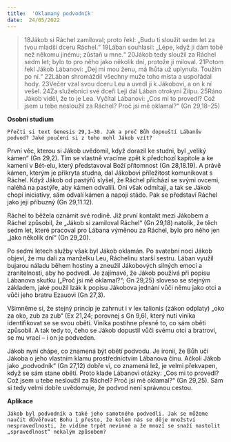 ```yaml
---
title:  'Oklamaný podvodník'
date:  24/05/2022
---
```


> <p></p>
> 18Jákob si Ráchel zamiloval; proto řekl: „Budu ti sloužit sedm let za tvou mladší dceru Ráchel.“ 19Lában souhlasil: „Lépe, když ji dám tobě než někomu jinému; zůstaň u mne.“ 20Jákob tedy sloužil za Ráchel sedm let; bylo to pro něho jako několik dní, protože ji miloval. 21Potom řekl Jákob Lábanovi: „Dej mi mou ženu, má lhůta už uplynula. Toužím po ní.“ 22Lában shromáždil všechny muže toho místa a uspořádal hody. 23Večer vzal svou dceru Leu a uvedl ji k Jákobovi, a on k ní vešel. 24Za služebnici své dceři Leji dal Lában otrokyni Zilpu. 25Ráno Jákob viděl, že to je Lea. Vyčítal Lábanovi: „Cos mi to provedl? Což jsem u tebe nesloužil za Ráchel? Proč jsi mě oklamal?“ (Gn 29,18–25)

**Osobní studium**

`Přečti si text Genesis 29,1–30. Jak a proč Bůh dopouští Lábanův podvod? Jaké poučení si z toho mohl Jákob vzít?`

První věc, kterou si Jákob uvědomil, když dorazil ke studni, byl „veliký kámen“ (Gn 29,2). Tím se vlastně vracíme zpět k předchozí kapitole a ke kameni v Bét-elu, který představoval Boží přítomnost (Gn 28,18.19). A právě kámen, kterým je přikryta studna, dal Jákobovi příležitost komunikovat s Ráchel. Když Jákob od pastýřů slyšel, že Ráchel přichází se svými ovcemi, naléhá na pastýře, aby kámen odvalili. Oni však odmítají, a tak se Jákob chopí iniciativy, sám odvalí kámen a napojí stádo. Pak se představí Ráchel jako její příbuzný (Gn 29,11.12).

Ráchel to běžela oznámit své rodině. Již první kontakt mezi Jákobem a Ráchel způsobil, že „Jákob si zamiloval Ráchel“ (Gn 29,18) natolik, že těch sedm let, které pracoval pro Lábana výměnou za Ráchel, bylo pro něho jen „jako několik dní“ (Gn 29,20).

Po sedmi letech služby však byl Jákob oklamán. Po svatební noci Jákob objeví, že mu dali za manželku Leu, Ráchelinu starší sestru. Lában využil bujarou náladu během hostiny a zneužil Jákobových silných emocí a zranitelnosti, aby ho podvedl. Je zajímavé, že Jákob používá při popisu Lábanova skutku („Proč jsi mě oklamal?“; Gn 29,25) sloveso se stejným základem, jaké použil Izák k popisu Jákobova jednání vůči němu jako otci a vůči jeho bratru Ezauovi (Gn 27,3).

Všimněme si, že stejný princip je zahrnut i v lex talionis (zákon odplaty) „oko za oko, zub za zub“ (Ex 21,24; porovnej s Gn 9,6), který nutí viníka identifikovat se se svou obětí. Viníka postihne přesně to, co sám oběti způsobil. A tak tedy to, čeho se Jákob dopustil vůči svému otci a bratrovi, se mu vrací – i on je podveden.

Jákob nyní chápe, co znamená být obětí podvodu. Je ironií, že Bůh učí Jákoba o jeho vlastním klamu prostřednictvím Lábanova činu. Ačkoli Jákob jako „podvodník“ (Gn 27,12) dobře ví, co znamená lež, je velmi překvapen, když se sám stane obětí. Proto klade Lábanovi otázky: „Cos mi to provedl? Což jsem u tebe nesloužil za Ráchel? Proč jsi mě oklamal?“ (Gn 29,25). Sám si tedy velmi dobře uvědomuje, že podvod není správnou cestou.

**Aplikace**

`Jákob byl podvodník a také jeho samotného podvedli. Jak se můžeme naučit důvěřovat Bohu i přesto, že kolem nás se děje množství nespravedlnosti, že vidíme trpět nevinné a že mnozí se snaží nastolit „spravedlnost“ nekalým způsobem?`